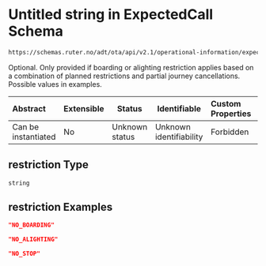 # Untitled string in ExpectedCall Schema

```txt
https://schemas.ruter.no/adt/ota/api/v2.1/operational-information/expected-call.json#/definitions/call/properties/restriction
```

Optional. Only provided if boarding or alighting restriction applies based on a combination of planned restrictions and partial journey cancellations. Possible values in examples.


| Abstract            | Extensible | Status         | Identifiable            | Custom Properties | Additional Properties | Access Restrictions | Defined In                                                                                             |
| :------------------ | ---------- | -------------- | ----------------------- | :---------------- | --------------------- | ------------------- | ------------------------------------------------------------------------------------------------------ |
| Can be instantiated | No         | Unknown status | Unknown identifiability | Forbidden         | Allowed               | none                | [expected-call.json\*](../../schema/operational-information/expected-call.json "open original schema") |

## restriction Type

`string`

## restriction Examples

```json
"NO_BOARDING"
```

```json
"NO_ALIGHTING"
```

```json
"NO_STOP"
```
